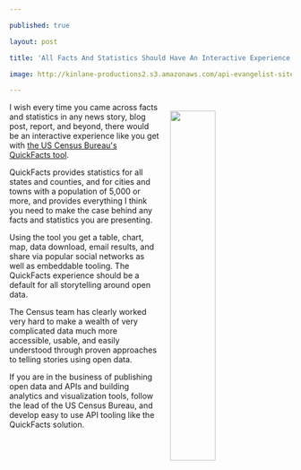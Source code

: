 ---
published: true
layout: post
title: 'All Facts And Statistics Should Have An Interactive Experience Like US Census Bureaus Quick Facts'
image: http://kinlane-productions2.s3.amazonaws.com/api-evangelist-site/blog/us-census-tools.png
---

<p><a href="https://www.census.gov/quickfacts/dashboard/SEX255215/45,32"><img style="padding: 15px;" src="https://kinlane-productions2.s3.amazonaws.com/api-evangelist-site/blog/us-census-tools.png" alt="" width="40%" align="right" /></a>
<p>I wish every time you came across facts and statistics in any news story, blog post, report, and beyond, there would be an interactive experience like you get with <a href="https://www.census.gov/quickfacts/dashboard/SEX255215/45,32">the US Census Bureau's QuickFacts tool</a>.&nbsp;
<p>QuickFacts provides statistics for all states and counties, and for cities and towns with a population of 5,000 or more, and provides everything I think you need to make the case behind any facts and statistics you are presenting.
<p>Using the tool you get a table, chart, map, data download, email results, and share via popular social networks as well as embeddable tooling. The QuickFacts experience should be a default for all storytelling around open data.&nbsp;
<p>The Census team has clearly worked very hard to make a wealth of very complicated data much more accessible, usable, and easily understood through proven approaches to telling stories using open data.
<p>If you are in the business of publishing open data and APIs&nbsp;and building analytics and visualization tools, follow the lead of the US Census Bureau, and develop easy to use API tooling like the QuickFacts solution.

